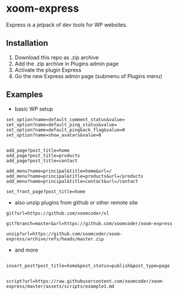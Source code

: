 # xoom-express

Express is a jetpack of dev tools for WP websites.

## Installation

1. Download this repo as .zip archive
2. Add the .zip archive in Plugins admin page
3. Activate the plugin Express
4. Go the new Express admin page (submenu of Plugins menu) 

## Examples


* basic WP setup 

```
set_option?name=default_comment_status&value=
set_option?name=default_ping_status&value=
set_option?name=default_pingback_flag&value=0
set_option?name=show_avatars&value=0


add_page?post_title=home
add_page?post_title=products
add_page?post_title=contact

add_menu?name=principal&title=home&url=/
add_menu?name=principal&title=products&url=/products
add_menu?name=principal&title=contact&url=/contact

set_front_page?post_title=home

```

* also unzip plugins from github or other remote site

```
git?url=https://github.com/xoomcoder/xl

git?branch=master&url=https://github.com/xoomcoder/xoom-express

unzip?url=https://github.com/xoomcoder/xoom-express/archive/refs/heads/master.zip

```

* and more

```

insert_post?post_title=home&post_status=publish&post_type=page


script?url=https://raw.githubusercontent.com/xoomcoder/xoom-express/master/assets/scripts/example1.md

```

